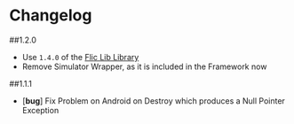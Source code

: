# Changelog

##1.2.0
- Use `1.4.0` of the [Flic Lib Library](https://github.com/50ButtonsEach/fliclib-ios/releases/tag/1.4.0)
- Remove Simulator Wrapper, as it is included in the Framework now

##1.1.1
- [__bug__] Fix Problem on Android on Destroy which produces a Null Pointer Exception 
